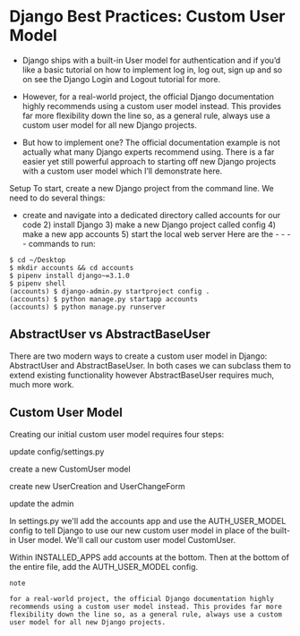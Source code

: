 # Django Best Practices: Custom User Model

- Django ships with a built-in User model for authentication and if you’d like a basic tutorial on how to implement log in, log out, sign up and so on see the Django Login and Logout tutorial for more.

- However, for a real-world project, the official Django documentation highly recommends using a custom user model instead. This provides far more flexibility down the line so, as a general rule, always use a custom user model for all new Django projects.

- But how to implement one? The official documentation example is not actually what many Django experts recommend using. There is a far easier yet still powerful approach to starting off new Django projects with a custom user model which I’ll demonstrate here.

Setup To start, create a new Django project from the command line. We need to do several things:

- create and navigate into a dedicated directory called accounts for our code 2) install Django 3) make a new Django project called config 4) make a new app accounts 5) start the local web server Here are the - - - - commands to run:
```
$ cd ~/Desktop
$ mkdir accounts && cd accounts
$ pipenv install django~=3.1.0
$ pipenv shell
(accounts) $ django-admin.py startproject config .
(accounts) $ python manage.py startapp accounts
(accounts) $ python manage.py runserver
```
## AbstractUser vs AbstractBaseUser
There are two modern ways to create a custom user model in Django: AbstractUser and AbstractBaseUser. In both cases we can subclass them to extend existing functionality however AbstractBaseUser requires much, much more work.

## Custom User Model
Creating our initial custom user model requires four steps:

update config/settings.py

create a new CustomUser model

create new UserCreation and UserChangeForm

update the admin

In settings.py we'll add the accounts app and use the AUTH_USER_MODEL config to tell Django to use our new custom user model in place of the built-in User model. We'll call our custom user model CustomUser.

Within INSTALLED_APPS add accounts at the bottom. Then at the bottom of the entire file, add the AUTH_USER_MODEL config.

```
note

for a real-world project, the official Django documentation highly recommends using a custom user model instead. This provides far more flexibility down the line so, as a general rule, always use a custom user model for all new Django projects.



```

